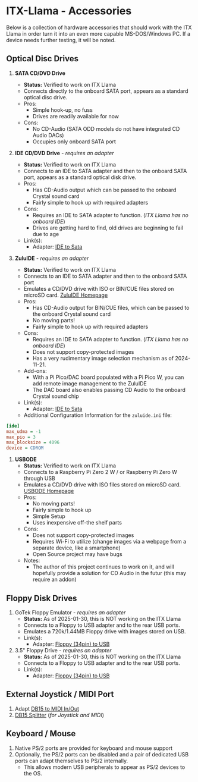# ITX-Llama - Accessories

Below is a collection of hardware accessories that should work with the ITX Llama in order turn it into an even more capable MS-DOS/Windows PC. If a device needs further testing, it will be noted.

## Optical Disc Drives

1. **SATA CD/DVD Drive**
    * **Status:** Verified to work on ITX Llama
    * Connects directly to the onboard SATA port, appears as a standard optical disc drive.
    * Pros: 
        * Simple hook-up, no fuss
        * Drives are readily available for now
    * Cons: 
        * No CD-Audio (SATA ODD models do not have integrated CD Audio DACs)
        * Occupies only onboard SATA port

1. **IDE CD/DVD Drive** - _requires an adapter_
    * **Status:** Verified to work on ITX Llama
    * Connects to an IDE to SATA adapter and then to the onboard SATA port, appears as a standard optical disk drive.
    * Pros:
        * Has CD-Audio output which can be passed to the onboard Crystal sound card
        * Fairly simple to hook up with required adapters
    * Cons:
        * Requires an IDE to SATA adapter to function. (_ITX Llama has no onboard IDE_)
        * Drives are getting hard to find, old drives are beginning to fail due to age
    * Link(s):
        * Adapter: [IDE to Sata][IDEtoSata]

1. **ZuluIDE** - _requires an adapter_
    * **Status:** Verified to work on ITX Llama
    * Connects to an IDE to SATA adapter and then to the onboard SATA port
    * Emulates a CD/DVD drive with ISO or BIN/CUE files stored on microSD card. [ZuluIDE Homepage][ZuluIDE]
    * Pros:
        * Has CD-Audio output for BIN/CUE files, which can be passed to the onboard Crystal sound card
        * No moving parts!
        * Fairly simple to hook up with required adapters
    * Cons:
        * Requires an IDE to SATA adapter to function. (_ITX Llama has no onboard IDE_)
        * Does not support copy-protected images
        * Has a very rudimentary image selection mechanism as of 2024-11-21.
    * Add-ons:
        * With a Pi Pico/DAC board populated with a Pi Pico W, you can add remote image management to the ZuluIDE
        * The DAC board also enables passing CD Audio to the onboard Crystal sound chip
    * Link(s):
        * Adapter: [IDE to Sata][IDEtoSata]
    * Additional Configuration Information for the `zuluide.ini` file:
``` ini title="zuluide.ini"
[ide]
max_udma = -1
max_pio = 3
max_blocksize = 4096
device = CDROM
```

1. **USBODE** 
    * **Status:** Verified to work on ITX Llama
    * Connects to a Raspberry Pi Zero 2 W / or Raspberry Pi Zero W through USB
    * Emulates a CD/DVD drive with ISO files stored on microSD card. [USBODE Homepage][USBODE-PAGE]
    * Pros:
        * No moving parts!
        * Fairly simple to hook up
        * Simple Setup
        * Uses inexpensive off-the shelf parts
    * Cons:
        * Does not support copy-protected images
        * Requires Wi-Fi to utilize (change images via a webpage from a separate device, like a smartphone)
        * Open Source project may have bugs
    * Notes:
        * The author of this project continues to work on it, and will hopefully provide a solution for CD Audio in the futur (this may require an addon)

## Floppy Disk Drives

1. GoTek Floppy Emulator - _requires an adapter_
    * **Status:** As of 2025-01-30, this is NOT working on the ITX Llama
    * Connects to a Floppy to USB adapter and to the rear USB ports.
    * Emulates a 720k/1.44MB Floppy drive with images stored on USB.
    * Link(s):
      * Adapter: [Floppy (34pin) to USB][FloppytoUSB]
2. 3.5" Floppy Drive - _requires an adapter_
    * **Status:** As of 2025-01-30, this is NOT working on the ITX Llama
    * Connects to a Floppy to USB adapter and to the rear USB ports.
    * Link(s):
      * Adapter: [Floppy (34pin) to USB][FloppytoUSB]

## External Joystick / MIDI Port

1. Adapt [DB15 to MIDI In/Out][DB15toMIDI]
1. [DB15 Splitter][DB15splitter] (_for Joystick and MIDI_)

## Keyboard / Mouse

1. Native PS/2 ports are provided for keyboard and mouse support
1. Optionally, the PS/2 ports can be disabled and a pair of dedicated USB ports can adapt themselves to PS/2 internally.
    * This allows modern USB peripherals to appear as PS/2 devices to the OS.

[ZuluIDE]: https://www.zuluide.com
[USBODE-PAGE]: https://github.com/danifunker/usbode
[IDEtoSata]: https://www.amazon.com/Cablecc-Female-Converter-Adapter-Desktop/dp/B081YP2S5R
[FloppytoUSB]: https://www.amazon.com/KOOBOOK-1-44MB-Floppy-Connector-Adapter/dp/B07WCRF9H3
[DB15toMIDI]: https://www.serdashop.com/DB15MIDI
[DB15splitter]: https://www.serdashop.com/DB15-Doubler-Solder-Kit